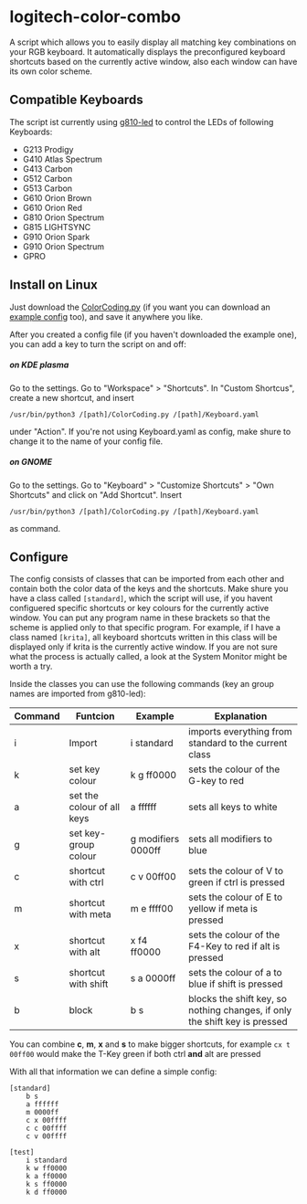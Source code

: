 # logitech-color-combo
A script which allows you to easily display all matching key combinations on your RGB keyboard. It automatically displays the preconfigured keyboard shortcuts based on the currently active window, also each window can have its own color scheme.

## Compatible Keyboards
The script ist currently using [g810-led](https://github.com/MatMoul/g810-led) to control the LEDs of following Keyboards:
- G213 Prodigy
- G410 Atlas Spectrum
- G413 Carbon
- G512 Carbon
- G513 Carbon
- G610 Orion Brown
- G610 Orion Red
- G810 Orion Spectrum
- G815 LIGHTSYNC
- G910 Orion Spark
- G910 Orion Spectrum
- GPRO

## Install on Linux

Just download the [ColorCoding.py](https://gitlab.com/p3t1/logitech-color-combo/-/blob/main/ColorCoding.py) (if you want you can download an [example config](https://gitlab.com/p3t1/logitech-color-combo/-/blob/main/Keyboard.yaml) too), and save it anywhere you like.

After you created a config file (if you haven't downloaded the example one), you can add a key to turn the script on and off:
##### on KDE plasma
Go to the settings. Go to "Workspace" > "Shortcuts". In "Custom Shortcus", create a new shortcut, and insert

`/usr/bin/python3 /[path]/ColorCoding.py /[path]/Keyboard.yaml`

under "Action". If you're not using Keyboard.yaml as config, make shure to change it to the name of your config file.
##### on GNOME
Go to the settings. Go to "Keyboard" > "Customize Shortcuts" > "Own Shortcuts" and click on "Add Shortcut". Insert

`/usr/bin/python3 /[path]/ColorCoding.py /[path]/Keyboard.yaml`

as command.

## Configure

The config consists of classes that can be imported from each other and contain both the color data of the keys and the shortcuts. Make shure you have a class called `[standard]`, which the script will use, if you havent configuered specific shortcuts or key colours for the currently active window. You can put any program name in these brackets so that the scheme is applied only to that specific program. For example, if I have a class named `[krita]`, all keyboard shortcuts written in this class will be displayed only if krita is the currently active window. If you are not sure what the process is actually called, a look at the System Monitor might be worth a try.

Inside the classes you can use the following commands (key an group names are imported from g810-led):

| Command | Funtcion | Example | Explanation |
| ------ | ------ | ------ | ------ |
| i | Import | i standard | imports everything from standard to the current class |
| k | set key colour | k g ff0000 | sets the colour of the G-key to red |
| a | set the colour of all keys | a ffffff | sets all keys to white |
| g | set key-group colour | g modifiers 0000ff| sets all modifiers to blue |
| c | shortcut with ctrl | c v 00ff00  | sets the colour of V to green if ctrl is pressed |
| m | shortcut with meta | m e ffff00 | sets the colour of E to yellow if meta is pressed |
| x | shortcut with alt | x f4 ff0000| sets the colour of the F4-Key to red if alt is pressed |
| s | shortcut with shift | s a 0000ff | sets the colour of a to blue if shift is pressed |
| b | block | b s | blocks the shift key, so nothing changes, if only the shift key is pressed |

You can combine **c**, **m**, **x** and **s** to make bigger shortcuts, for example `cx t 00ff00` would make the T-Key green if both ctrl **and** alt are pressed

With all that information we can define a simple config:

```
[standard]
    b s
    a ffffff
    m 0000ff
    c x 00ffff
    c c 00ffff
    c v 00ffff
    
[test]
    i standard
    k w ff0000
    k a ff0000
    k s ff0000
    k d ff0000
```
